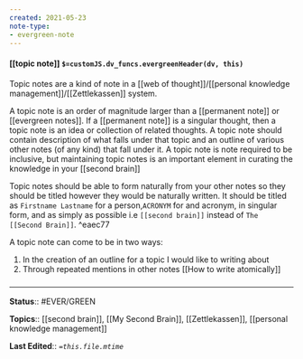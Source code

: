 ```yaml
---
created: 2021-05-23
note-type: 
- evergreen-note
---
```


#### [[topic note]] `$=customJS.dv_funcs.evergreenHeader(dv, this)`

Topic notes are a kind of note in a [[web of thought]]/[[personal knowledge management]]/[[Zettlekassen]] system.

A topic note is an order of magnitude larger than a [[permanent note]] or [[evergreen notes]]. If a [[permanent note]] is a singular thought, then a topic note is an idea or collection of related thoughts. A topic note should contain description of what falls under that topic and an outline of various other notes (of any kind) that fall under it. A topic note is note required to be inclusive, but maintaining topic notes is an important element in curating the knowledge in your [[second brain]]

Topic notes should be able to form naturally from your other notes so they should be titled however they would be naturally written. It should be titled as `Firstname Lastname` for a person,`ACRONYM` for and acronym, in singular form, and as simply as possible i.e `[[second brain]]` instead of `The [[Second Brain]]`.  ^eaec77

A topic note can come to be in two ways:
1. In the creation of an outline for a topic I would like to writing about
2. Through repeated mentions in other notes
[[How to write atomically]] 
### <hr class="footnote"/>

**Status**:: #EVER/GREEN 

**Topics**::   [[second brain]], [[My Second Brain]], [[Zettlekassen]], [[personal knowledge management]]
	
**Last Edited**:: *`=this.file.mtime`*	

